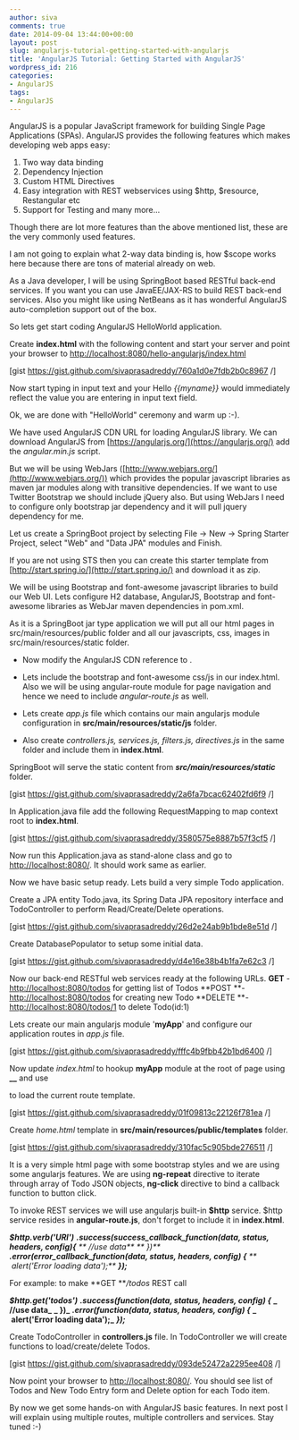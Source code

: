 ```yaml
---
author: siva
comments: true
date: 2014-09-04 13:44:00+00:00
layout: post
slug: angularjs-tutorial-getting-started-with-angularjs
title: 'AngularJS Tutorial: Getting Started with AngularJS'
wordpress_id: 216
categories:
- AngularJS
tags:
- AngularJS
---
```


AngularJS is a popular JavaScript framework for building Single Page Applications (SPAs).
AngularJS provides the following features which makes developing web apps easy:
1. Two way data binding
2. Dependency Injection
3. Custom HTML Directives
4. Easy integration with REST webservices using $http, $resource, Restangular etc
5. Support for Testing
and many more...

Though there are lot more features than the above mentioned list, these are the very commonly used features.

I am not going to explain what 2-way data binding is, how $scope works here because there are tons of material already on web.

As a Java developer, I will be using SpringBoot based RESTful back-end services. If you want you can use JavaEE/JAX-RS to build REST back-end services. Also you might like using NetBeans as it has wonderful AngularJS auto-completion support out of the box.

So lets get start coding AngularJS HelloWorld application.

Create **index.html** with the following content and start your server and point your browser to [http://localhost:8080/hello-angularjs/index.html](http://localhost:8080/hello-angularjs/index.html)

[gist https://gist.github.com/sivaprasadreddy/760a1d0e7fdb2b0c8967 /]

Now start typing in input text and your Hello _{{myname}}_ would immediately reflect the value you are entering in input text field.

Ok, we are done with "HelloWorld" ceremony and warm up :-).

We have used AngularJS CDN URL for loading AngularJS library. We can download AngularJS from [https://angularjs.org/](https://angularjs.org/) add the _angular.min.js_ script.

But we will be using WebJars ([http://www.webjars.org/](http://www.webjars.org/)) which provides the popular javascript libraries as maven jar modules along with transitive dependencies. If we want to use Twitter Bootstrap we should include jQuery also. But using WebJars I need to configure only bootstrap jar dependency and it will pull jquery dependency for me.

Let us create a SpringBoot project by selecting File -> New -> Spring Starter Project, select "Web" and "Data JPA" modules and Finish.

If you are not using STS then you can create this starter template from [http://start.spring.io/](http://start.spring.io/) and download it as zip.

We will be using Bootstrap and font-awesome javascript libraries to build our Web UI.
Lets configure H2 database, AngularJS, Bootstrap and font-awesome libraries as WebJar maven dependencies in pom.xml.

As it is a SpringBoot jar type application we will put all our html pages in src/main/resources/public folder and all our javascripts, css, images in src/main/resources/static folder.



	
  * Now modify the AngularJS CDN reference to **<script src="webjars/angularjs/1.2.19/angular.js"></script>**.

	
  * Lets include the bootstrap and font-awesome css/js in our index.html. Also we will be using angular-route module for page navigation and hence we need to include _angular-route.js_ as well.

	
  * Lets create _app.js_ file which contains our main angularjs module configuration in **src/main/resources/static/js** folder.

	
  * Also create _controllers.js, services.js, filters.js, directives.js_ in the same folder and include them in **index.html**.


SpringBoot will serve the static content from **_src/main/resources/static_** folder.

[gist https://gist.github.com/sivaprasadreddy/2a6fa7bcac62402fd6f9 /]

In Application.java file add the following RequestMapping to map context root to **index.html**.

[gist https://gist.github.com/sivaprasadreddy/3580575e8887b57f3cf5 /]

Now run this Application.java as stand-alone class and go to [http://localhost:8080/](http://localhost:8080/). It should work same as earlier.

Now we have basic setup ready. Lets build a very simple Todo application.

Create a JPA entity Todo.java, its Spring Data JPA repository interface and TodoController to perform Read/Create/Delete operations.

[gist https://gist.github.com/sivaprasadreddy/26d2e24ab9b1bde8e51d /]

Create DatabasePopulator to setup some initial data.

[gist https://gist.github.com/sivaprasadreddy/d4e16e38b4b1fa7e62c3 /]

Now our back-end RESTful web services ready at the following URLs.
**GET** - [http://localhost:8080/todos](http://localhost:8080/todos) for getting list of Todos
**POST **- [http://localhost:8080/todos](http://localhost:8080/todos) for creating new Todo
**DELETE **- [http://localhost:8080/todos/1](http://localhost:8080/todos/1) to delete Todo(id:1)

Lets create our main angularjs module '**myApp**' and configure our application routes in _app.js_ file.

[gist https://gist.github.com/sivaprasadreddy/fffc4b9fbb42b1bd6400 /]

Now update _index.html_ to hookup **myApp** module at the root of page using **__** and use



to load the current route template.

[gist https://gist.github.com/sivaprasadreddy/01f09813c22126f781ea /]

Create _home.html_ template in **src/main/resources/public/templates** folder.

[gist https://gist.github.com/sivaprasadreddy/310fac5c905bde276511 /]

It is a very simple html page with some bootstrap styles and we are using some angularjs features.
We are using **ng-repeat** directive to iterate through array of Todo JSON objects, **ng-click** directive to bind a callback function to button click.

To invoke REST services we will use angularjs built-in **$http** service. $http service resides in **angular-route.js**, don't forget to include it in **index.html**.

_**$http.verb('URI')**_
_**.success(success_callback_function(data, status, headers, config){**_
_** //use data**_
_** })**_
_**.error(error_callback_function(data, status, headers, config) {**_
_**  alert('Error loading data');**_
_**});**_

For example: to make **GET **_/todos_ REST call

**_$http.get('todos')_**
**_.success(function(data, status, headers, config) {_**
**_ //use data_**
**_ })_**
**_.error(function(data, status, headers, config) {_**
**_  alert('Error loading data');_**
**_});_**

Create TodoController in **controllers.js** file. In TodoController we will create functions to load/create/delete Todos.

[gist https://gist.github.com/sivaprasadreddy/093de52472a2295ee408 /]

Now point your browser to [http://localhost:8080/](http://localhost:8080/). You should see list of Todos and New Todo Entry form and Delete option for each Todo item.

By now we get some hands-on with AngularJS basic features.
In next post I will explain using multiple routes, multiple controllers and services. Stay tuned :-)
